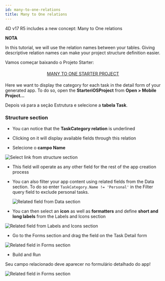```yaml
---
id: many-to-one-relations
title: Many to One relations
---
```


4D v17 R5 includes a new concept: Many to One relations<div class = "tips"> 

**NOTA**

In this tutorial, we will use the relation names between your tables. Giving descriptive relation names can make your project structure definition easier.</div> 

Vamos começar baixando o Projeto Starter:

<div style="text-align: center; margin-top: 20px; margin-bottom: 20px">
  <p>
    

<a class="button"
href="https://github.com/4d-for-ios/tutorial-ManyToOneRelations/releases/latest/download/tutorial-ManyToOneRelations.zip">MANY TO ONE STARTER PROJECT</a>

  </p>
</div>

Here we want to display the category for each task in the detail form of your generated app. To do so, open the **StarteriOSProject** from **Open > Mobile Project...**

Depois vá para a seção Estrutura e selecione a **tabela Task**.

### Structure section

* You can notice that the **TaskCategory relation** is underlined

* Clicking on it will display available fields through this relation

* Selecione o **campo Name**

![Select link from structure section](assets/en/relations/select-link-from-structure.png)

* This field will operate as any other field for the rest of the app creation process

* You can also filter your app content using related fields from the Data section. To do so enter ```TaskCategory.Name != 'Personal'``` in the Filter query field to exclude personal tasks.
    
    ![Related field from Data section](assets/en/relations/Related-field-from-Data-section.png)

* You can then select an **icon** as well as **formatters** and define **short and long labels** from the Labels and Icons section

![Related field from Labels and Icons section](assets/en/relations/related-field-from-labels-icons.png)

* Go to the Forms section and drag the field on the Task Detail form

![Related field in Forms section](assets/en/relations/related-field-forms.png)

* Build and Run

Seu campo relacionado deve aparecer no formulário detalhado do app!

![Related field in Forms section](assets/en/relations/final-result-n-to-one-relations.png)